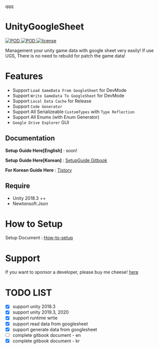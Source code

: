qqq 
 
 # UnityGoogleSheet 

<p align="left">
    <a href="https://github.com/shlifedev/UnityGoogleSheet/release">
        <img src="https://img.shields.io/badge/release-v.0.1.1-green.svg"
             alt="POD">
    </a>
    <a href="https://github.com/shlifedev/UnityGoogleSheet/release">
        <img src="https://img.shields.io/badge/support-unity2018.3++-red.svg"
             alt="POD">
    </a>
    <a href="https://opensource.org/licenses/MIT">
        <img src="https://img.shields.io/badge/license-MIT-orange.svg"
             alt="license">
    </a> 
</p>

Management your unity game data with google sheet very easily! If use UGS, There is no need to rebuild for patch the game data!
 
 # Features
 - Support `Load GameData From GoogleSheet` for DevMode
 - Support `Write GameData To GoogleSheet` for DevMode
 - Support `Local Data Cache` for Release
 - Support `Code Generator ` 
 - Support  All Serializeable `CustomTypes` with `Type Reflection`
 - Support  All Enums (with Enum Generator)
 - `Google Drive Explorer` GUI   

 ## Documentation
**Setup Guide Here[English]** : soon!   

**Setup Guide Here[Korean]** : [SetupGuide Gitbook](https://shlifedev.gitbook.io/unitygooglesheet/)    

**For Korean Guide Here** : [Tistory](https://shlifedev.tistory.com/33)  



## Require
  - Unity 2018.3 ++
  - Newtonsoft.Json   
  
 # How to Setup
 Setup Document : [How-to-setup](http://shlifedev.gitbook.io/) 
  
 # Support
 If you want to sponsor a developer, please buy me cheese! [here](http://paypal.me/shlifedev)


 # TODO LIST
- [x] support unity 2018.3
- [x] support unity 2019.3, 2020
- [x] support runtime wrtie
- [x] support read data from googlesheet
- [x] support generate data from googlesheet
- [ ] complete gitbook document - en
- [x] complete gitbook document - kr
